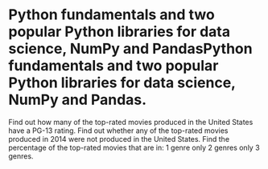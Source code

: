 # Python fundamentals and two popular Python libraries for data science, NumPy and PandasPython fundamentals and two popular Python libraries for data science, NumPy and Pandas.

Find out how many of the top-rated movies produced in the United States have a PG-13 rating. Find out whether any of the top-rated movies produced in 2014 were not produced in the United States. Find the percentage of the top-rated movies that are in: 1 genre only 2 genres only 3 genres.
